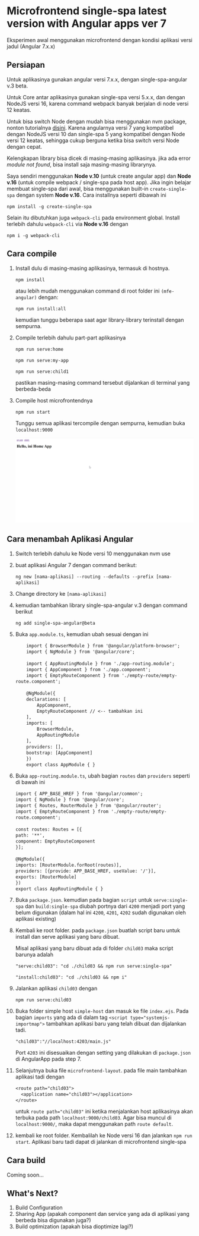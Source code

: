 # Microfrontend single-spa latest version with Angular apps ver 7

Eksperimen awal menggunakan microfrontend dengan kondisi aplikasi versi jadul (Angular 7.x.x)

## Persiapan
Untuk aplikasinya gunakan angular versi 7.x.x, dengan single-spa-angular v.3 beta.

Untuk Core antar aplikasinya gunakan single-spa versi 5.x.x, dan dengan NodeJS versi 16, karena command webpack banyak berjalan di node versi 12 keatas. 

Untuk bisa switch Node dengan mudah bisa menggunakan nvm package, nonton tutorialnya [disini](https://www.youtube.com/watch?v=WH0qowosEXw). Karena angularnya versi 7 yang kompatibel dengan NodeJS versi 10 dan single-spa 5 yang kompatibel dengan Node versi 12 keatas, sehingga cukup berguna ketika bisa switch versi Node dengan cepat.

Kelengkapan library bisa dicek di masing-masing aplikasinya. jika ada error <i>module not found</i>, bisa install saja masing-masing librarynya. 

Saya sendiri menggunakan **Node v.10** (untuk create angular app) dan **Node v.16** (untuk compile webpack / single-spa pada host app). Jika ingin belajar membuat single-spa dari awal, bisa menggunakan built-in ``create-single-spa`` dengan system **Node v.16**. Cara installnya seperti dibawah ini 
```
npm install -g create-single-spa
``` 
Selain itu dibutuhkan juga ``webpack-cli`` pada environment global. Install terlebih dahulu ``webpack-cli`` via **Node v.16** dengan
```
npm i -g webpack-cli
``` 

## Cara compile
1. Install dulu di masing-masing aplikasinya, termasuk di hostnya.
   
   ```
   npm install
   ``` 

   atau lebih mudah menggunakan command di root folder ini ``(mfe-angular)`` dengan:

   ```
   npm run install:all
   ```

   kemudian tunggu beberapa saat agar library-library terinstall dengan sempurna.

2. Compile terlebih dahulu part-part aplikasinya

    ```
    npm run serve:home
    ```

    ```
    npm run serve:my-app
    ```

    ```
    npm run serve:child1
    ```

    pastikan masing-masing command tersebut dijalankan di terminal yang berbeda-beda


3. Compile host microfrontendnya

    ```
    npm run start
    ```

    Tunggu semua aplikasi tercompile dengan sempurna, kemudian buka `localhost:9000`

    ![hasil compile](/screenshoot/first-single-spa-app.png "Ini hasil compile")

## Cara menambah Aplikasi Angular
1. Switch terlebih dahulu ke Node versi 10 menggunakan nvm use
2. buat aplikasi Angular 7 dengan command berikut:

    ```
    ng new [nama-aplikasi] --routing --defaults --prefix [nama-aplikasi]
    ```

3. Change directory ke ``[nama-aplikasi]``
4. kemudian tambahkan library single-spa-angular v.3 dengan command berikut

    ```
    ng add single-spa-angular@beta
    ```

5. Buka ``app.module.ts``, kemudian ubah sesuai dengan ini
    ```
        import { BrowserModule } from '@angular/platform-browser';
        import { NgModule } from '@angular/core';

        import { AppRoutingModule } from './app-routing.module';
        import { AppComponent } from './app.component';
        import { EmptyRouteComponent } from './empty-route/empty-route.component';

        @NgModule({
        declarations: [
            AppComponent,
            EmptyRouteComponent // <-- tambahkan ini
        ],
        imports: [
            BrowserModule,
            AppRoutingModule
        ],
        providers: [],
        bootstrap: [AppComponent]
        })
        export class AppModule { }
    ```

6. Buka ``app-routing.module.ts``, ubah bagian ``routes`` dan ``providers`` seperti di bawah ini

    ```
    import { APP_BASE_HREF } from '@angular/common';
    import { NgModule } from '@angular/core';
    import { Routes, RouterModule } from '@angular/router';
    import { EmptyRouteComponent } from './empty-route/empty-route.component';

    const routes: Routes = [{
    path: '**',
    component: EmptyRouteComponent
    }];

    @NgModule({
    imports: [RouterModule.forRoot(routes)],
    providers: [{provide: APP_BASE_HREF, useValue: '/'}],
    exports: [RouterModule]
    })
    export class AppRoutingModule { }

    ```

7. Buka ``package.json``. kemudian pada bagian ``script`` untuk ``serve:single-spa`` dan ``build:single-spa`` diubah portnya dari ``4200`` menjadi port yang belum digunakan (dalam hal ini ``4200``, ``4201``, ``4202`` sudah digunakan oleh aplikasi existing)

8. Kembali ke root folder. pada ``package.json`` buatlah script baru untuk install dan serve aplikasi yang baru dibuat.

    Misal aplikasi yang baru dibuat ada di folder ``child03`` maka script barunya adalah 
    ```
    "serve:child03": "cd ./child03 && npm run serve:single-spa"
    ```
    ```
    "install:child03": "cd ./child03 && npm i"
    ```

9. Jalankan aplikasi ``child03`` dengan
    
    ```
    npm run serve:child03
    ```

10. Buka folder simple host ``simple-host`` dan masuk ke file ``index.ejs``. Pada bagian ``imports`` yang ada di dalam tag ``<script type="systemjs-importmap">`` tambahkan aplikasi baru yang telah dibuat dan dijalankan tadi. 

    ```
    "child03":"//localhost:4203/main.js"
    ```

    Port ``4203`` ini disesuaikan dengan setting yang dilakukan di ``package.json`` di AngularApp pada step 7.

11. Selanjutnya buka file ``microfrontend-layout``. pada file main tambahkan aplikasi tadi dengan 
    ```
    <route path="child03">
      <application name="child03"></application>
    </route>
    ```

    untuk ``route path="child03"`` ini ketika menjalankan host aplikasinya akan terbuka pada path ``localhost:9000/child03``. Agar bisa muncul di ``localhost:9000/``, maka dapat menggunakan path ``route default``.

12. kembali ke root folder. Kembalilah ke Node versi 16 dan jalankan
    ``npm run start``. Aplikasi baru tadi dapat di jalankan di microfrontend single-spa

## Cara build
Coming soon...

## What's Next?
1. Build Configuration
2. Sharing App (apakah component dan service yang ada di aplikasi yang berbeda bisa digunakan juga?)
3. Build optimization (apakah bisa dioptimize lagi?)